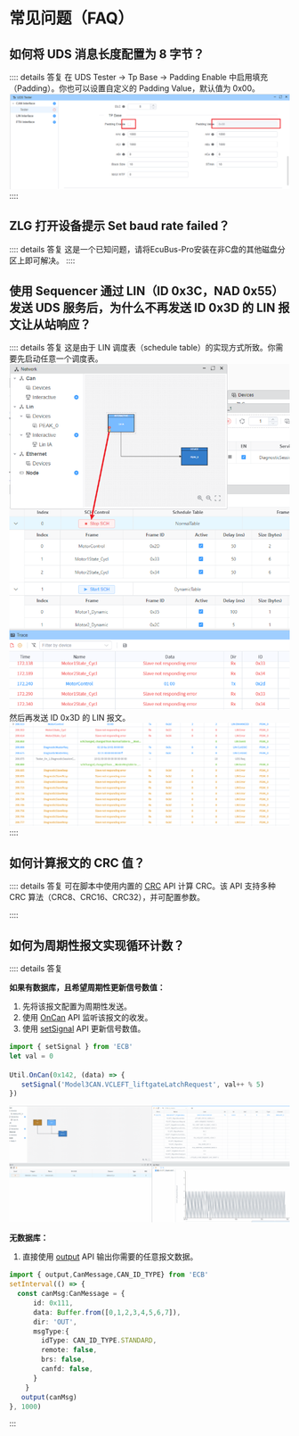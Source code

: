 # 常见问题（FAQ）

## 如何将 UDS 消息长度配置为 8 字节？

:::: details 答复
在 UDS Tester -> Tp Base -> Padding Enable 中启用填充（Padding）。你也可以设置自定义的 Padding Value，默认值为 0x00。
![1](./1.png)
::::

## ZLG 打开设备提示 Set baud rate failed？

:::: details 答复
这是一个已知问题，请将EcuBus-Pro安装在非C盘的其他磁盘分区上即可解决。
::::

## 使用 Sequencer 通过 LIN（ID 0x3C，NAD 0x55）发送 UDS 服务后，为什么不再发送 ID 0x3D 的 LIN 报文让从站响应？

:::: details 答复
这是由于 LIN 调度表（schedule table）的实现方式所致。你需要先启动任意一个调度表。
![2](./2.png)
然后再发送 ID 0x3D 的 LIN 报文。
![3](./3.png)
::::

## 如何计算报文的 CRC 值？

:::: details 答复
可在脚本中使用内置的 [CRC](https://app.whyengineer.com/scriptApi/classes/CRC.html) API 计算 CRC。该 API 支持多种 CRC 算法（CRC8、CRC16、CRC32），并可配置参数。

::::

## 如何为周期性报文实现循环计数？

:::: details 答复

**如果有数据库，且希望周期性更新信号数值：**

1. 先将该报文配置为周期性发送。
2. 使用 [OnCan](https://app.whyengineer.com/scriptApi/classes/UtilClass.html#oncan) API 监听该报文的收发。
3. 使用 [setSignal](https://app.whyengineer.com/scriptApi/functions/setSignal.html) API 更新信号数值。

```ts
import { setSignal } from 'ECB'
let val = 0

Util.OnCan(0x142, (data) => {
   setSignal('Model3CAN.VCLEFT_liftgateLatchRequest', val++ % 5)
})
```

![demo](./loop.gif)

**无数据库：**

1. 直接使用 [output](https://app.whyengineer.com/scriptApi/functions/output.html) API 输出你需要的任意报文数据。

```ts
import { output,CanMessage,CAN_ID_TYPE} from 'ECB'
setInterval(() => {
  const canMsg:CanMessage = {
      id: 0x111,
      data: Buffer.from([0,1,2,3,4,5,6,7]),
      dir: 'OUT',
      msgType:{
        idType: CAN_ID_TYPE.STANDARD,
        remote: false,
        brs: false,
        canfd: false,
      }
    }
   output(canMsg)
}, 1000)
```

:::
